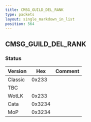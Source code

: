 ```yaml
---
title: CMSG_GUILD_DEL_RANK
type: packets
layout: single_markdown_in_list
position: 564
---
```


## CMSG_GUILD_DEL_RANK

### Status

Version    | Hex        | Comment
---------- | ---------- | ---------- 
Classic    | 0x233      | 
TBC        |            |
WotLK      | 0x233      | 
Cata       | 0x3234     | 
MoP        | 0x3234     | 